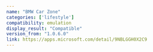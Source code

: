 ```yaml
---
name: "BMW Car Zone"
categories: ['lifestyle']
compatibility: emulation
display_result: "Compatible"
version_from: "1.0.6.0"
link: https://apps.microsoft.com/detail/9NBLGGH0X2C9
---
```

